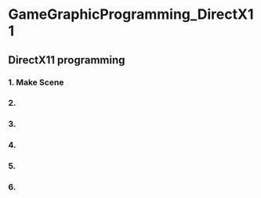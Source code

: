 # GameGraphicProgramming_DirectX11

## DirectX11 programming
### 1. Make Scene
### 2. 
### 3.
### 4. 
### 5. 
### 6.
